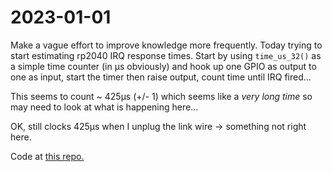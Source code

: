 # 2023-01-01

Make a vague effort to improve knowledge more frequently. Today trying to start estimating rp2040 IRQ response times. Start by using `time_us_32()` as a simple time counter (in µs obviously) and hook up one GPIO as output to one as input, start the timer then raise output, count time until IRQ fired...

This seems to count ~ 425µs (+/- 1) which seems like a _very long time_ so may need to look at what is happening here...

OK, still clocks 425µs when I unplug the link wire -> something not right here.

Code at [this repo.](https://github.com/graeme-winter/rp2040-explore/blob/main/irq-timer)
